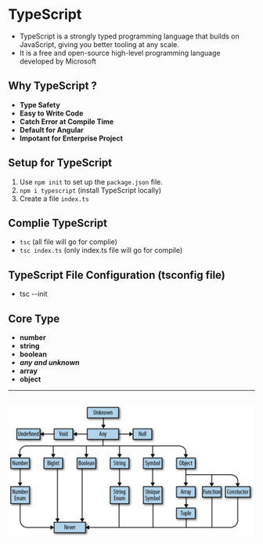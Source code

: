 # TypeScript
- TypeScript is a strongly typed programming language that builds on JavaScript, giving you better tooling at any scale.
- It is a free and open-source high-level programming language developed by Microsoft

## Why TypeScript ?
- **Type Safety** 
- **Easy to Write Code** 
- **Catch Error at Compile Time**
- **Default for Angular**
- **Impotant for Enterprise Project** 

## Setup for TypeScript 
1. Use `npm init` to set up the `package.json` file.
2. `npm i typescript` (install TypeScript locally)
3. Create a file `index.ts`

## Complie TypeScript
- `tsc` (all file will go for complie)
- `tsc index.ts` (only index.ts file will go for compile)

## TypeScript File Configuration (tsconfig file)
- tsc --init

## Core Type
- **number**
- **string**
- **boolean**
- ***any and unknown***
- **array**
- **object**
---
 ![alt types](./types.png)
 ---